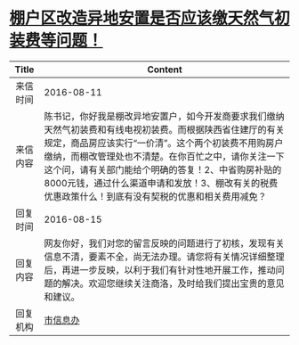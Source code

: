 # <a href="http://www.shangluo.gov.cn/zmhd/ldxxxx.jsp?urltype=leadermail.LeaderMailContentUrl&wbtreeid=1112&leadermailid=3776">棚户区改造异地安置是否应该缴天然气初装费等问题！</a>
|Title|Content|
|:---:|---|
|来信时间|2016-08-11|
|来信内容|陈书记，你好我是棚改异地安置户，如今开发商要求我们缴纳天然气初装费和有线电视初装费。而根据陕西省住建厅的有关规定，商品房应该实行“一价清”。这个两个初装费不用购房户缴纳，而棚改管理处也不清楚。在你百忙之中，请你关注一下这个问，请有关部门能给个明确的答复！2、中省购房补贴的8000元钱，通过什么渠道申请和发放！3、棚改有关的税费优惠政策什么！到底有没有契税的优惠和相关费用减免？|
|回复时间|2016-08-15|
|回复内容|网友你好，我们对您的留言反映的问题进行了初核，发现有关信息不清，要素不全，尚无法办理。请您将有关情况详细整理后，再进一步反映，以利于我们有针对性地开展工作，推动问题的解决。欢迎您继续关注商洛，及时给我们提出宝贵的意见和建议。|
|回复机构|<a href="../../categories/agencies/市信息办.md">市信息办</a>|
